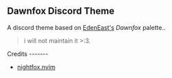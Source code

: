 Dawnfox Discord Theme
----------------------

A discord theme based on [EdenEast's](https://github.com/EdenEast) *Dawnfox*
palette..
> i will not maintain it >:3.

Credits -------
- [nightfox.nvim](https://github.com/EdenEast/nightfox.nvim)
